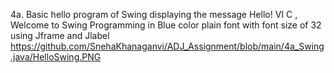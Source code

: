 4a. Basic hello program of Swing displaying the message Hello! VI C , Welcome to Swing  Programming in Blue color plain font with font size of 32 using Jframe and Jlabel 
  https://github.com/SnehaKhanaganvi/ADJ_Assignment/blob/main/4a_Swing.java/HelloSwing.PNG

